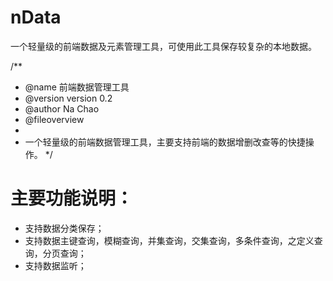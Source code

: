 # nData
一个轻量级的前端数据及元素管理工具，可使用此工具保存较复杂的本地数据。

/**
 * @name 前端数据管理工具
 * @version version 0.2
 * @author Na Chao
 * @fileoverview
 * 	
 *	一个轻量级的前端数据管理工具，主要支持前端的数据增删改查等的快捷操作。
 */


# 主要功能说明：

* 支持数据分类保存；
* 支持数据主键查询，模糊查询，并集查询，交集查询，多条件查询，之定义查询，分页查询；
* 支持数据监听；

